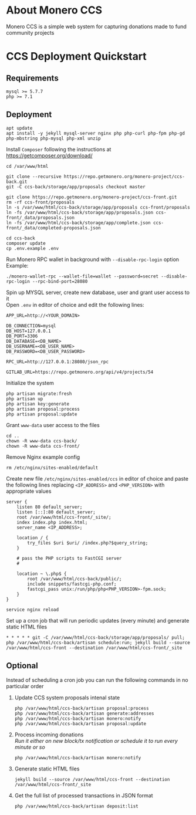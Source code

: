 
# About Monero CCS

Monero CCS is a simple web system for capturing donations made to fund community projects

# CCS Deployment Quickstart

## Requirements
```
mysql >= 5.7.7
php >= 7.1
```

## Deployment

```
apt update
apt install -y jekyll mysql-server nginx php php-curl php-fpm php-gd php-mbstring php-mysql php-xml unzip
```

Install `Composer` following the instructions at https://getcomposer.org/download/

```
cd /var/www/html

git clone --recursive https://repo.getmonero.org/monero-project/ccs-back.git
git -C ccs-back/storage/app/proposals checkout master

git clone https://repo.getmonero.org/monero-project/ccs-front.git
rm -rf ccs-front/proposals
ln -s /var/www/html/ccs-back/storage/app/proposals ccs-front/proposals
ln -fs /var/www/html/ccs-back/storage/app/proposals.json ccs-front/_data/proposals.json
ln -fs /var/www/html/ccs-back/storage/app/complete.json ccs-front/_data/completed-proposals.json

cd ccs-back
composer update
cp .env.example .env
```

Run Monero RPC wallet in background with `--disable-rpc-login` option
Example:
``` 
./monero-wallet-rpc --wallet-file=wallet --password=secret --disable-rpc-login --rpc-bind-port=28080
```

Spin up MYSQL server, create new database, user and grant user access to it  
Open `.env` in editor of choice and edit the following lines:
```
APP_URL=http://<YOUR_DOMAIN>

DB_CONNECTION=mysql
DB_HOST=127.0.0.1
DB_PORT=3306
DB_DATABASE=<DB_NAME>
DB_USERNAME=<DB_USER_NAME>
DB_PASSWORD=<DB_USER_PASSWORD>

RPC_URL=http://127.0.0.1:28080/json_rpc

GITLAB_URL=https://repo.getmonero.org/api/v4/projects/54
```

Initialize the system
```
php artisan migrate:fresh
php artisan up
php artisan key:generate
php artisan proposal:process
php artisan proposal:update
```

Grant `www-data` user access to the files
```
cd ..
chown -R www-data ccs-back/
chown -R www-data ccs-front/
```

Remove Nginx example config 
```
rm /etc/nginx/sites-enabled/default
```
Create new file `/etc/nginx/sites-enabled/ccs` in editor of choice and paste the following lines replacing `<IP_ADDRESS>` and `<PHP_VERSION>` with appropriate values

```
server {
    listen 80 default_server;
    listen [::]:80 default_server;
    root /var/www/html/ccs-front/_site/;
    index index.php index.html;
    server_name <IP_ADDRESS>;
    
    location / {
        try_files $uri $uri/ /index.php?$query_string;
    }
    
    # pass the PHP scripts to FastCGI server
    #
    
    location ~ \.php$ {
        root /var/www/html/ccs-back/public/;
        include snippets/fastcgi-php.conf;
        fastcgi_pass unix:/run/php/php<PHP_VERSION>-fpm.sock;
    }
}
```

```
service nginx reload
```

Set up a cron job that will run periodic updates (every minute) and generate static HTML files
```
* * * * * git -C /var/www/html/ccs-back/storage/app/proposals/ pull; php /var/www/html/ccs-back/artisan schedule:run; jekyll build --source /var/www/html/ccs-front --destination /var/www/html/ccs-front/_site
```

## Optional
Instead of scheduling a cron job you can run the following commands in no particular order
1. Update CCS system proposals intenal state
    ```
    php /var/www/html/ccs-back/artisan proposal:process
    php /var/www/html/ccs-back/artisan generate:addresses
    php /var/www/html/ccs-back/artisan monero:notify
    php /var/www/html/ccs-back/artisan proposal:update
    ```
2. Process incoming donations  
*Run it either on new block/tx notification or schedule it to run every minute or so*
    ```
    php /var/www/html/ccs-back/artisan monero:notify
    ```
3. Generate static HTML files
    ```
    jekyll build --source /var/www/html/ccs-front --destination /var/www/html/ccs-front/_site
    ```
4. Get the full list of processed transactions in JSON format
    ```
    php /var/www/html/ccs-back/artisan deposit:list
    ```
